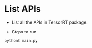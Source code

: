 # List APIs

+ List all the APIs in TensorRT package.

+ Steps to run.

```bash
python3 main.py
```
